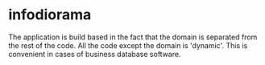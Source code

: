 # infodiorama
The application is build based in the fact that the domain is separated from the rest of the code. All the code except the domain is 'dynamic'.
This is convenient in cases of business database software.
